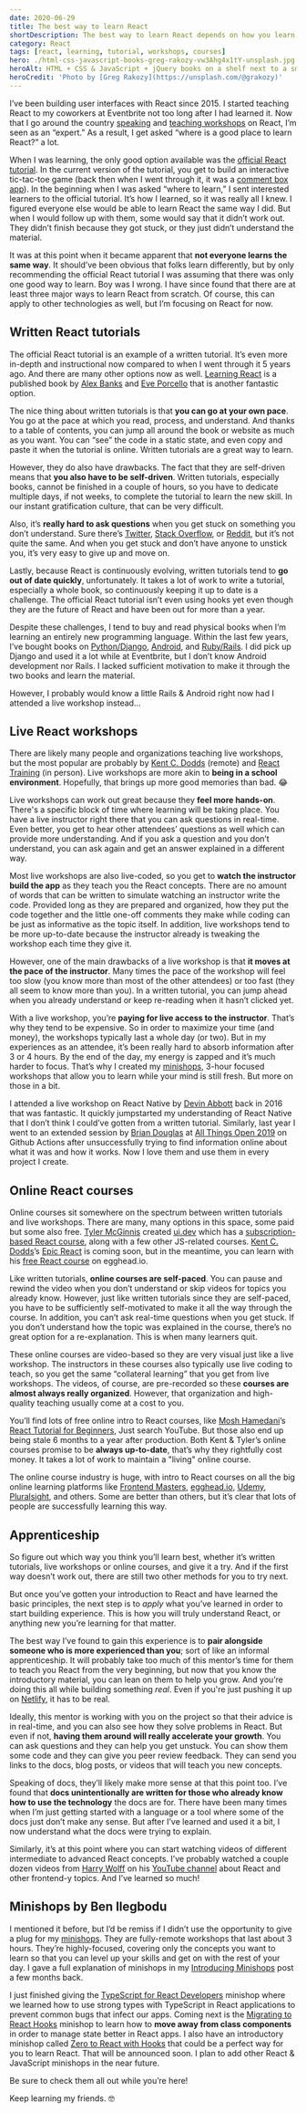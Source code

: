 ```yaml
---
date: 2020-06-29
title: The best way to learn React
shortDescription: The best way to learn React depends on how you learn best
category: React
tags: [react, learning, tutorial, workshops, courses]
hero: ./html-css-javascript-books-greg-rakozy-vw3Ahg4x1tY-unsplash.jpg
heroAlt: HTML + CSS & JavaScript + jQuery books on a shelf next to a small cactus plant
heroCredit: 'Photo by [Greg Rakozy](https://unsplash.com/@grakozy)'
---
```


I’ve been building user interfaces with React since 2015. I started teaching React to my coworkers at Eventbrite not too long after I had learned it. Now that I go around the country [speaking](/speak/) and [teaching workshops](/minishops/) on React, I’m seen as an “expert.” As a result, I get asked “where is a good place to learn React?” a lot.

When I was learning, the only good option available was the [official React tutorial](https://reactjs.org/tutorial/tutorial.html). In the current version of the tutorial, you get to build an interactive tic-tac-toe game (back then when I went through it, it was a [comment box app](https://github.com/benmvp/react-tutorial)). In the beginning when I was asked “where to learn,” I sent interested learners to the official tutorial. It’s how I learned, so it was really all I knew. I figured everyone else would be able to learn React the same way I did. But when I would follow up with them, some would say that it didn’t work out. They didn’t finish because they got stuck, or they just didn’t understand the material.

It was at this point when it became apparent that **not everyone learns the same way**. It should’ve been obvious that folks learn differently, but by only recommending the official React tutorial I was assuming that there was only one good way to learn. Boy was I wrong. I have since found that there are at least three major ways to learn React from scratch. Of course, this can apply to other technologies as well, but I’m focusing on React for now.

## Written React tutorials

The official React tutorial is an example of a written tutorial. It’s even more in-depth and instructional now compared to when I went through it 5 years ago. And there are many other options now as well. [Learning React](https://www.amazon.com/Learning-React-Modern-Patterns-Developing/dp/1492051721/) is a published book by [Alex Banks](https://twitter.com/moontahoe) and [Eve Porcello](https://twitter.com/eveporcello) that is another fantastic option.

The nice thing about written tutorials is that **you can go at your own pace**. You go at the pace at which you read, process, and understand. And thanks to a table of contents, you can jump all around the book or website as much as you want. You can “see” the code in a static state, and even copy and paste it when the tutorial is online. Written tutorials are a great way to learn.

However, they do also have drawbacks. The fact that they are self-driven means that **you also have to be self-driven**. Written tutorials, especially books, cannot be finished in a couple of hours, so you have to dedicate multiple days, if not weeks, to complete the tutorial to learn the new skill. In our instant gratification culture, that can be very difficult.

Also, it’s **really hard to ask questions** when you get stuck on something you don’t understand. Sure there’s [Twitter](https://twitter.com/hashtag/reactjs), [Stack Overflow](https://stackoverflow.com/questions/tagged/reactjs), or [Reddit](https://www.reddit.com/r/reactjs/), but it’s not quite the same. And when you get stuck and don’t have anyone to unstick you, it’s very easy to give up and move on.

Lastly, because React is continuously evolving, written tutorials tend to **go out of date quickly**, unfortunately. It takes a lot of work to write a tutorial, especially a whole book, so continuously keeping it up to date is a challenge. The official React tutorial isn’t even using hooks yet even though they are the future of React and have been out for more than a year.

Despite these challenges, I tend to buy and read physical books when I’m learning an entirely new programming language. Within the last few years, I’ve bought books on [Python/Django](https://smile.amazon.com/gp/product/098146730X/), [Android](https://smile.amazon.com/gp/product/0133892387/), and [Ruby/Rails](https://smile.amazon.com/gp/product/1680502514/). I did pick up Django and used it a lot while at Eventbrite, but I don’t know Android development nor Rails. I lacked sufficient motivation to make it through the two books and learn the material.

However, I probably would know a little Rails & Android right now had I attended a live workshop instead...

## Live React workshops

There are likely many people and organizations teaching live workshops, but the most popular are probably by [Kent C. Dodds](https://kentcdodds.com/workshops/) (remote) and [React Training](https://reacttraining.com/workshops/) (in person). Live workshops are more akin to **being in a school environment**. Hopefully, that brings up more good memories than bad. 😂

Live workshops can work out great because they **feel more hands-on**. There's a specific block of time where learning will be taking place. You have a live instructor right there that you can ask questions in real-time. Even better, you get to hear other attendees’ questions as well which can provide more understanding. And if you ask a question and you don’t understand, you can ask again and get an answer explained in a different way.

Most live workshops are also live-coded, so you get to **watch the instructor build the app** as they teach you the React concepts. There are no amount of words that can be written to simulate watching an instructor write the code. Provided long as they are prepared and organized, how they put the code together and the little one-off comments they make while coding can be just as informative as the topic itself. In addition, live workshops tend to be more up-to-date because the instructor already is tweaking the workshop each time they give it.

However, one of the main drawbacks of a live workshop is that **it moves at the pace of the instructor**. Many times the pace of the workshop will feel too slow (you know more than most of the other attendees) or too fast (they all seem to know more than you). In a written tutorial, you can jump ahead when you already understand or keep re-reading when it hasn’t clicked yet.

With a live workshop, you’re **paying for live access to the instructor**. That’s why they tend to be expensive. So in order to maximize your time (and money), the workshops typically last a whole day (or two). But in my experiences as an attendee, it’s been really hard to absorb information after 3 or 4 hours. By the end of the day, my energy is zapped and it’s much harder to focus. That’s why I created my [minishops](/minishops/), 3-hour focused workshops that allow you to learn while your mind is still fresh. But more on those in a bit.

I attended a live workshop on React Native by [Devin Abbott](https://twitter.com/dvnabbott) back in 2016 that was fantastic. It quickly jumpstarted my understanding of React Native that I don’t think I could’ve gotten from a written tutorial. Similarly, last year I went to an extended session by [Brian Douglas](https://twitter.com/bdougieYO) at [All Things Open 2019](https://2019.allthingsopen.org/) on Github Actions after unsuccessfully trying to find information online about what it was and how it works. Now I love them and use them in every project I create.

## Online React courses

Online courses sit somewhere on the spectrum between written tutorials and live workshops. There are many, many options in this space, some paid but some also free. [Tyler McGinnis](https://twitter.com/tylermcginnis) created [ui.dev](https://ui.dev/) which has a [subscription-based React course](https://ui.dev/react/), along with a few other JS-related courses. [Kent C. Dodds](https://twitter.com/kentcdodds)’s [Epic React](https://epicreact.dev/) is coming soon, but in the meantime, you can learn with his [free React course](https://egghead.io/courses/the-beginner-s-guide-to-react) on egghead.io.

Like written tutorials, **online courses are self-paced**. You can pause and rewind the video when you don’t understand or skip videos for topics you already know. However, just like written tutorials since they are self-paced, you have to be sufficiently self-motivated to make it all the way through the course. In addition, you can’t ask real-time questions when you get stuck. If you don’t understand how the topic was explained in the course, there’s no great option for a re-explanation. This is when many learners quit.

These online courses are video-based so they are very visual just like a live workshop. The instructors in these courses also typically use live coding to teach, so you get the same “collateral learning” that you get from live workshops. The videos, of course, are pre-recorded so these **courses are almost always really organized**. However, that organization and high-quality teaching usually come at a cost to you.

You’ll find lots of free online intro to React courses, like [Mosh Hamedani](https://codewithmosh.com/)’s [React Tutorial for Beginners](https://www.youtube.com/watch?v=Ke90Tje7VS0), Just search YouTube. But those also end up being stale 6 months to a year after production. Both Kent & Tyler’s online courses promise to be **always up-to-date**, that’s why they rightfully cost money. It takes a lot of work to maintain a "living" online course.

The online course industry is huge, with intro to React courses on all the big online learning platforms like [Frontend Masters](https://frontendmasters.com/learn/react/), [egghead.io](https://egghead.io/browse/frameworks/react), [Udemy](https://www.udemy.com/topic/react/), [Pluralsight](https://www.pluralsight.com/paths/react), and others. Some are better than others, but it’s clear that lots of people are successfully learning this way.

## Apprenticeship

So figure out which way you think you’ll learn best, whether it’s written tutorials, live workshops or online courses, and give it a try. And if the first way doesn’t work out, there are still two other methods for you to try next.

But once you’ve gotten your introduction to React and have learned the basic principles, the next step is to _apply_ what you’ve learned in order to start building experience. This is how you will truly understand React, or anything new you’re learning for that matter.

The best way I’ve found to gain this experience is to **pair alongside someone who is more experienced than you**; sort of like an informal apprenticeship. It will probably take too much of this mentor’s time for them to teach you React from the very beginning, but now that you know the introductory material, you can lean on them to help you grow. And you’re doing this all while building something _real_. Even if you're just pushing it up on [Netlify](https://www.netlify.com/), it has to be real.

Ideally, this mentor is working with you on the project so that their advice is in real-time, and you can also see how they solve problems in React. But even if not, **having them around will really accelerate your growth**. You can ask questions and they can help you get unstuck. You can show them some code and they can give you peer review feedback. They can send you links to the docs, blog posts, or videos that will teach you new concepts.

Speaking of docs, they’ll likely make more sense at that this point too. I’ve found that **docs unintentionally are written for those who already know how to use the technology** the docs are for. There have been many times when I’m just getting started with a language or a tool where some of the docs just don’t make any sense. But after I’ve learned and used it a bit, I now understand what the docs were trying to explain.

Similarly, it’s at this point where you can start watching videos of different intermediate to advanced React concepts. I’ve probably watched a couple dozen videos from [Harry Wolff](https://twitter.com/hswolff) on his [YouTube channel](https://www.youtube.com/channel/UCgdeMp2ZBnovi12THmLc47g) about React and other frontend-y topics. And I’ve learned so much!

## Minishops by Ben Ilegbodu

I mentioned it before, but I’d be remiss if I didn’t use the opportunity to give a plug for my [minishops](/minishops/). They are fully-remote workshops that last about 3 hours. They’re highly-focused, covering only the concepts you want to learn so that you can level up your skills and get on with the rest of your day. I gave a full explanation of minishops in my [Introducing Minishops](/blog/introducing-minishops/) post a few months back.

I just finished giving the [TypeScript for React Developers](/minishops/typescript-for-react-developers/) minishop where we learned how to use strong types with TypeScript in React applications to prevent common bugs that infect our apps. Coming next is the [Migrating to React Hooks](/minishops/migrating-to-react-hooks/) minishop to learn how to **move away from class components** in order to manage state better in React apps. I also have an introductory minishop called [Zero to React with Hooks](/minishops/zero-to-react-with-hooks/) that could be a perfect way for you to learn React. That will be announced soon. I plan to add other React & JavaScript minishops in the near future.

Be sure to check them all out while you’re here!

Keep learning my friends. 🤓
